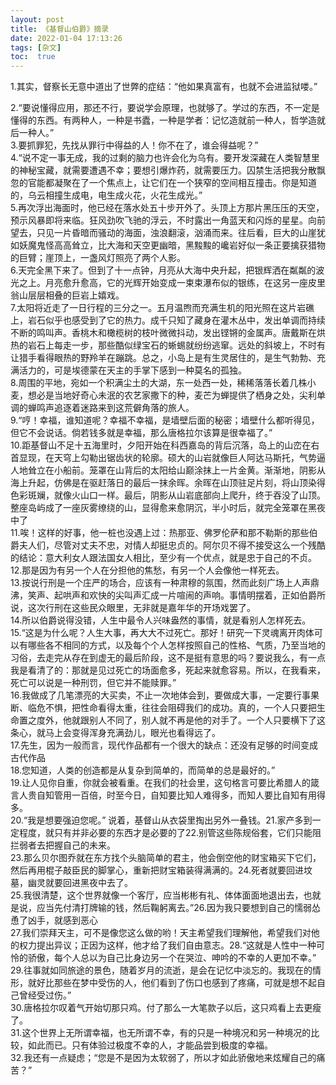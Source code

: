 ```yaml
---
layout: post
title: 《基督山伯爵》摘录
date: 2022-01-04 17:13:26
tags: [杂文]
toc:  true
---
```

1.其实，督察长无意中道出了世弊的症结：“他如果真富有，也就不会进监狱喽。”  

2.“要说懂得应用，那还不行，要说学会原理，也就够了。学过的东西，不一定是懂得的东西。有两种人，一种是书蠹，一种是学者：记忆造就前一种人，哲学造就后一种人。”  
3.要抓罪犯，先找从罪行中得益的人！你不在了，谁会得益呢？”  
4.“说不定一事无成，我的过剩的脑力也许会化为乌有。要开发深藏在人类智慧里的神秘宝藏，就需要遭遇不幸；要想引爆炸药，就需要压力。囚禁生活把我分散飘忽的官能都凝聚在了一个焦点上，让它们在一个狭窄的空间相互撞击。你是知道的，乌云相撞生成电，电生成火花，火花生成光。”  
5.再次浮出海面时，他已经在落水处五十步开外了。头顶上方那片黑压压的天空，预示风暴即将来临。狂风劲吹飞驰的浮云，不时露出一角蓝天和闪烁的星星。向前望去，只见一片昏暗而骚动的海面，浊浪翻滚，汹涌而来。往后看，巨大的山崖犹如妖魔鬼怪高高耸立，比大海和天空更幽暗，黑黢黢的巉岩好似一条正要擒获猎物的巨臂；崖顶上，一盏风灯照亮了两个人影。  
6.天完全黑下来了。但到了十一点钟，月亮从大海中央升起，把银辉洒在粼粼的波光之上。月亮愈升愈高，它的光辉开始变成一束束瀑布似的银练，在这另一座皮里翁山层层相叠的巨岩上嬉戏。  
7.太阳将近走了一日行程的三分之一。五月温煦而充满生机的阳光照在这片岩礁上，岩石似乎也感受到了它的热力。成千只知了藏身在灌木丛中，发出单调而持续不断的鸣叫声。香桃木和橄榄树的枝叶微微抖动，发出铿锵的金属声。唐戴斯在烘热的岩石上每走一步，那些酷似绿宝石的蜥蜴就纷纷逃窜。远处的斜坡上，不时有让猎手看得眼热的野羚羊在蹦跳。总之，小岛上是有生灵居住的，是生气勃勃、充满活力的，可是埃德蒙在天主的手掌下感到一种莫名的孤独。  
8.周围的平地，宛如一个积满尘土的大湖，东一处西一处，稀稀落落长着几株小麦，想必是当地好奇心未泯的农艺家撒下的种，麦芒为蝉提供了栖身之处，尖利单调的蝉鸣声追逐着迷路来到这荒僻角落的旅人。  
9.“哼！幸福，谁知道呢？幸福不幸福，是墙壁后面的秘密；墙壁什么都听得见，但它不会说话。倘若钱多就是幸福，那么唐格拉尔该算是很幸福了。”  
10.距基督山不足十五海里时，夕阳开始在科西嘉岛的背后沉落，岛上的山峦在右首显现，在天穹上勾勒出锯齿状的轮廓。硕大的山岩就像巨人阿达马斯托，气势逼人地耸立在小船前。笼罩在山背后的太阳给山巅涂抹上一片金黄。渐渐地，阴影从海上升起，仿佛是在驱赶落日的最后一抹余晖。余晖在山顶驻足片刻，将山顶染得色彩斑斓，就像火山口一样。最后，阴影从山岩底部向上爬升，终于吞没了山顶。整座岛屿成了一座灰雾缭绕的山，显得愈来愈阴沉，半小时后，就完全笼罩在黑夜中了  
11.唉！这样的好事，他一桩也没遇上过：热那亚、佛罗伦萨和那不勒斯的那些伯爵夫人们，尽管对丈夫不忠，对情人却挺忠贞的。阿尔贝不得不接受这么一个残酷的结论：意大利女人跟法国女人相比，至少有一个优点，就是忠于自己的不贞。  
12.那是因为有另一个人在分担他的焦愁，有另一个人会像他一样死去。  
13.按说行刑是一个庄严的场合，应该有一种肃穆的氛围，然而此刻广场上人声鼎沸，笑声、起哄声和欢快的尖叫声汇成一片喧闹的声响。事情明摆着，正如伯爵所说，这次行刑在这些民众眼里，无非就是嘉年华的开场戏罢了。  
14.所以伯爵说得没错，人生中最令人兴味盎然的事情，就是看别人怎样死去。  
15.“这是为什么呢？人生大事，再大大不过死亡。那好！研究一下灵魂离开肉体可以有哪些各不相同的方式，以及每个个人怎样按照自己的性格、气质，乃至当地的习俗，去走完从存在到虚无的最后阶段，这不是挺有意思的吗？要说我么，有一点我是看清了的：那就是见过死亡的场面愈多，死起来就愈容易。所以，在我看来，死亡可以说是一种刑罚，但它并不能赎罪。”  
16.我做成了几笔漂亮的大买卖，不止一次地体会到，要做成大事，一定要行事果断、临危不惧，把性命看得太重，往往会阻碍我们的成功。真的，一个人只要把生命置之度外，他就跟别人不同了，别人就不再是他的对手了。一个人只要横下了这条心，就马上会变得浑身充满劲儿，眼光也看得远了。  
17.先生，因为一般而言，现代作品都有一个很大的缺点：还没有足够的时间变成古代作品  
18.您知道，人类的创造都是从复杂到简单的，而简单的总是最好的。”  
19.让人见你自重，你就会被看重。在我们的社会里，这句格言可要比希腊人的箴言人贵自知管用一百倍，时至今日，自知要比知人难得多，而知人要比自知有用得多。  
20.“我是想要强迫您呢。” 说着，基督山从衣袋里掏出另外一叠钱。21.家产多到一定程度，就只有并非必要的东西才是必要的了22.别管这些陈规俗套，它们只能阻拦弱者去把握自己的未来。  
23.那么贝尔图乔就在东方找个头脑简单的君主，他会倒空他的财宝箱买下它们，然后再用棍子敲臣民的脚掌心，重新把财宝箱装得满满的。24.死者就要回进坟墓，幽灵就要回进黑夜中去了。  
25.我很清楚，这个世界就像一个客厅，应当彬彬有礼、体体面面地退出去，也就是说，应当先付清打牌输的钱，然后鞠躬离去。”26.因为我只要想到自己的懦弱怂恿了凶手，就感到恶心  
27.我们崇拜天主，可不是像您这么做的哟！天主希望我们理解他，希望我们对他的权力提出异议；正因为这样，他才给了我们自由意志。28.“这就是人性中一种可怜的骄傲，每个人总以为自己比身边另一个在哭泣、呻吟的不幸的人更加不幸。”  
29.往事就如同旅途的景色，随着岁月的流逝，是会在记忆中淡忘的。我现在的情形，就好比那些在梦中受伤的人，他们看到了伤口也感到了疼痛，可就是想不起自己曾经受过伤。”  
30.唐格拉尔叹着气开始切那只鸡。付了那么一大笔款子以后，这只鸡看上去更瘦了。  
31.这个世界上无所谓幸福，也无所谓不幸，有的只是一种境况和另一种境况的比较，如此而已。只有体验过极度不幸的人，才能品尝到极度的幸福。  
32.我还有一点疑虑；“您是不是因为太软弱了，所以才如此骄傲地来炫耀自己的痛苦？”  
